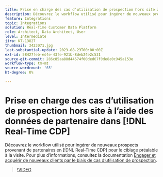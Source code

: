 ```yaml
---
title: Prise en charge des cas d’utilisation de prospection hors site à l’aide des données de partenaire dans  [!DNL Real-Time CDP]
description: Découvrez le workflow utilisé pour ingérer de nouveaux prospects provenant de partenaires dans le ciblage  [!DNL Real-Time CDP]  visite préalable. 
feature: Integrations
topic: Integrations
solution: Real-Time Customer Data Platform
role: Architect, Data Architect, User
level: Intermediate
jira: KT-13827
thumbnail: 3423071.jpg
last-substantial-update: 2023-08-23T00:00:00Z
exl-id: 58427feb-ed4e-43fe-921b-8deb24e2c531
source-git-commit: 286c85aa88d44574f00ded67f0de8e0c945a153e
workflow-type: tm+mt
source-wordcount: '65'
ht-degree: 0%

---
```


# Prise en charge des cas d’utilisation de prospection hors site à l’aide des données de partenaire dans [!DNL Real-Time CDP]

Découvrez le workflow utilisé pour ingérer de nouveaux prospects provenant de partenaires en [!DNL Real-Time CDP] pour le ciblage préalable à la visite. Pour plus d’informations, consultez la documentation [Engager et acquérir de nouveaux clients par le biais de cas d’utilisation de prospection](https://experienceleague.adobe.com/docs/experience-platform/rtcdp/use-cases/partner-data/prospecting.html?lang=fr).

>[!VIDEO](https://video.tv.adobe.com/v/3423071/?learn=on&enablevpops)
